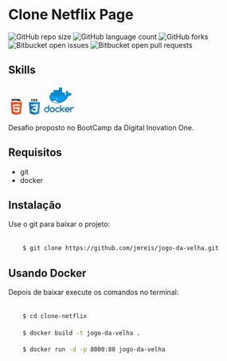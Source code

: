 # Clone Netflix Page


<!---Esses são exemplos. Veja https://shields.io para outras pessoas ou para personalizar este conjunto de escudos. Você pode querer incluir dependências, status do projeto e informações de licença aqui--->

![GitHub repo size](https://img.shields.io/github/repo-size/jmreis/jogo-da-velha?style=for-the-badge)
![GitHub language count](https://img.shields.io/github/languages/count/jmreis/jogo-da-velha?style=for-the-badge)
![GitHub forks](https://img.shields.io/github/forks/jmreis/jogo-da-velha?style=for-the-badge)
![Bitbucket open issues](https://img.shields.io/bitbucket/issues/jmreis/jogo-da-velha?style=for-the-badge)
![Bitbucket open pull requests](https://img.shields.io/bitbucket/pr-raw/jmreis/jogo-da-velha?style=for-the-badge)

## Skills

<img height="32" src="https://raw.githubusercontent.com/github/explore/80688e429a7d4ef2fca1e82350fe8e3517d3494d/topics/html/html.png" alt="html"/>
<img height="32" src="https://raw.githubusercontent.com/github/explore/80688e429a7d4ef2fca1e82350fe8e3517d3494d/topics/css/css.png" alt="css"/>
<img height="60" src="https://raw.githubusercontent.com/github/explore/80688e429a7d4ef2fca1e82350fe8e3517d3494d/topics/docker/docker.png" alt="docker"/>


Desafio proposto no BootCamp da Digital Inovation One.


## Requisitos

- git
- docker


## Instalação

Use o git para baixar o projeto:

```bash

    $ git clone https://github.com/jmreis/jogo-da-velha.git


```

## Usando Docker

Depois de baixar execute os comandos no terminal:

```bash

    $ cd clone-netflix

    $ docker build -t jogo-da-velha .

    $ docker run -d -p 8000:80 jogo-da-velha
 

```